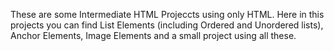 These are some Intermediate HTML Projeccts using only HTML.
Here in this projects you can find List Elements (including Ordered and Unordered lists), Anchor Elements, Image Elements and a small project using all these.
